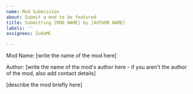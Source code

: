 ```yaml
---
name: Mod Submission
about: Submit a mod to be featured
title: Submitting [MOD NAME] by [AUTHOR NAME]
labels: ''
assignees: ZudoMC

---
```


Mod Name: [write the name of the mod here]

Author: [write the name of the mod's author here - if you aren't the author of the mod, also add contact details]

[describe the mod briefly here]
